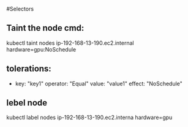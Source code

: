 #Selectors


Taint the node cmd:
---

kubectl taint nodes ip-192-168-13-190.ec2.internal hardware=gpu:NoSchedule

tolerations:
--
- key: "key1"
  operator: "Equal"
  value: "value1"
  effect: "NoSchedule"

lebel node
---

kubectl label nodes ip-192-168-13-190.ec2.interna hardware=gpu